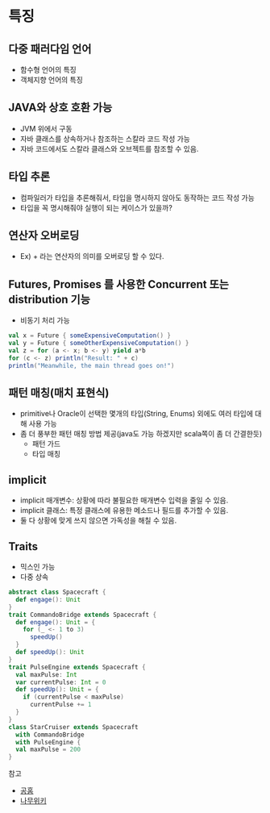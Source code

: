 # 특징

## 다중 패러다임 언어
- 함수형 언어의 특징
- 객체지향 언어의 특징

## JAVA와 상호 호환 가능
- JVM 위에서 구동
- 자바 클래스를 상속하거나 참조하는 스칼라 코드 작성 가능  
- 자바 코드에서도 스칼라 클래스와 오브젝트를 참조할 수 있음.

## 타입 추론
- 컴파일러가 타입을 추론해줘서, 타입을 명시하지 않아도 동작하는 코드 작성 가능
- 타입을 꼭 명시해줘야 실행이 되는 케이스가 있을까?

## 연산자 오버로딩
- Ex) + 라는 연산자의 의미를 오버로딩 할 수 있다.

## Futures, Promises 를 사용한 Concurrent 또는 distribution 기능
- 비동기 처리 가능

```scala
val x = Future { someExpensiveComputation() }
val y = Future { someOtherExpensiveComputation() }
val z = for (a <- x; b <- y) yield a*b
for (c <- z) println("Result: " + c)
println("Meanwhile, the main thread goes on!")
```

## 패턴 매칭(매치 표현식)
- primitive나 Oracle이 선택한 몇개의 타입(String, Enums) 외에도 여러 타입에 대해 사용 가능
- 좀 더 풍부한 패턴 매칭 방법 제공(java도 가능 하겠지만 scala쪽이 좀 더 간결한듯)
  - 패턴 가드
  - 타입 매칭

## implicit
- implicit 매개변수: 상황에 따라 불필요한 매개변수 입력을 줄일 수 있음.
- implicit 클래스: 특정 클래스에 유용한 메소드나 필드를 추가할 수 있음.
- 둘 다 상황에 맞게 쓰지 않으면 가독성을 해칠 수 있음.

## Traits
- 믹스인 가능
- 다중 상속
```scala
abstract class Spacecraft {
  def engage(): Unit
}
trait CommandoBridge extends Spacecraft {
  def engage(): Unit = {
    for (_ <- 1 to 3)
      speedUp()
  }
  def speedUp(): Unit
}
trait PulseEngine extends Spacecraft {
  val maxPulse: Int
  var currentPulse: Int = 0
  def speedUp(): Unit = {
    if (currentPulse < maxPulse)
      currentPulse += 1
  }
}
class StarCruiser extends Spacecraft
  with CommandoBridge
  with PulseEngine {
  val maxPulse = 200
}
```

참고
- [공홈](https://www.scala-lang.org/)
- [나무위키](https://namu.wiki/w/Scala)